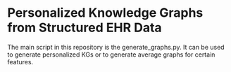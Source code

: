 # Personalized Knowledge Graphs from Structured EHR Data

The main script in this repository is the generate_graphs.py. It can be used to generate personalized KGs or to generate
average graphs for certain features.